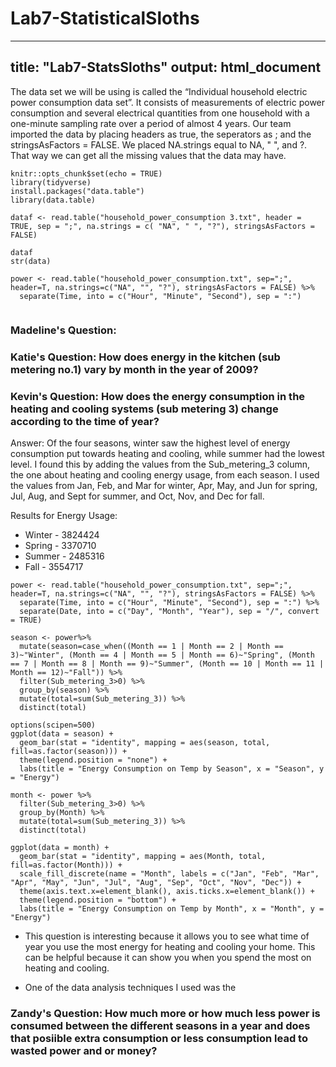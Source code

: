 # Lab7-StatisticalSloths
---
title: "Lab7-StatsSloths"
output: html_document
---

The data set we will be using is called the “Individual household electric power consumption data set”. It consists of measurements of electric power consumption and several electrical quantities from one household with a one-minute sampling rate over a period of almost 4 years. Our team imported the data by placing headers as true, the seperators as ; and the stringsAsFactors = FALSE. We placed NA.strings equal to NA, " ", and ?. That way we can get all the missing values that the data may have. 

```{r setup, include=FALSE}
knitr::opts_chunk$set(echo = TRUE)
library(tidyverse)
install.packages("data.table")
library(data.table)
```

```{r}
dataf <- read.table("household_power_consumption 3.txt", header = TRUE, sep = ";", na.strings = c( "NA", " ", "?"), stringsAsFactors = FALSE)

dataf
str(data)

power <- read.table("household_power_consumption.txt", sep=";", header=T, na.strings=c("NA", "", "?"), stringsAsFactors = FALSE) %>%
  separate(Time, into = c("Hour", "Minute", "Second"), sep = ":")


```
### Madeline's Question:
### Katie's Question: How does energy in the kitchen (sub metering no.1) vary by month in the year of 2009?
### Kevin's Question: How does the energy consumption in the heating and cooling systems (sub metering 3) change according to the time of year?
Answer: Of the four seasons, winter saw the highest level of energy consumption put towards heating and cooling, while summer had the lowest level. I found this by adding the values from the Sub_metering_3 column, the one about heating and cooling energy usage, from each season. I used the values from Jan, Feb, and Mar for winter, Apr, May, and Jun for spring, Jul, Aug, and Sept for summer, and Oct, Nov, and Dec for fall.

Results for Energy Usage: 
* Winter - 3824424
* Spring - 3370710
* Summer - 2485316
* Fall - 3554717

```{r}
power <- read.table("household_power_consumption.txt", sep=";", header=T, na.strings=c("NA", "", "?"), stringsAsFactors = FALSE) %>%
  separate(Time, into = c("Hour", "Minute", "Second"), sep = ":") %>%
  separate(Date, into = c("Day", "Month", "Year"), sep = "/", convert = TRUE)
  
season <- power%>%
  mutate(season=case_when((Month == 1 | Month == 2 | Month == 3)~"Winter", (Month == 4 | Month == 5 | Month == 6)~"Spring", (Month == 7 | Month == 8 | Month == 9)~"Summer", (Month == 10 | Month == 11 | Month == 12)~"Fall")) %>%
  filter(Sub_metering_3>0) %>%
  group_by(season) %>%
  mutate(total=sum(Sub_metering_3)) %>%
  distinct(total)

options(scipen=500)
ggplot(data = season) + 
  geom_bar(stat = "identity", mapping = aes(season, total, fill=as.factor(season))) +
  theme(legend.position = "none") +
  labs(title = "Energy Consumption on Temp by Season", x = "Season", y = "Energy")

month <- power %>%
  filter(Sub_metering_3>0) %>%
  group_by(Month) %>%
  mutate(total=sum(Sub_metering_3)) %>%
  distinct(total)

ggplot(data = month) + 
  geom_bar(stat = "identity", mapping = aes(Month, total, fill=as.factor(Month))) + 
  scale_fill_discrete(name = "Month", labels = c("Jan", "Feb", "Mar", "Apr", "May", "Jun", "Jul", "Aug", "Sep", "Oct", "Nov", "Dec")) + 
  theme(axis.text.x=element_blank(), axis.ticks.x=element_blank()) + 
  theme(legend.position = "bottom") +
  labs(title = "Energy Consumption on Temp by Month", x = "Month", y = "Energy")
```
* This question is interesting because it allows you to see what time of year you use the most energy for heating and cooling your home. This can be helpful because it can show you when you spend the most on heating and cooling.

* One of the data analysis techniques I used was the 

### Zandy's Question: How much more or how much less power is consumed between the different seasons in a year and does that posiible extra consumption or less consumption lead to wasted power and or money?
